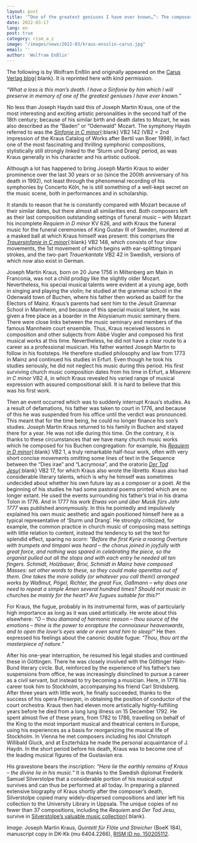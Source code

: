 ```yaml
---
layout: post
title: '“One of the greatest geniuses I have ever known…”: The composer Joseph Martin Kraus'
date: 2022-03-17
lang: en
post: true
category: rism_a_z
image: "/images/news/2022-03/kraus-ensslin-carus.jpg"
email: ''
author: 'Wolfram Enßlin'
---
```


The following is by Wolfram Enßlin and originally appeared on the [Carus Verlag blog]( https://blog.carus-verlag.com/en/personalities/the-composer-joseph-martin-kraus/){:blank}. It is reprinted here with kind permission.

_“What a loss is this man’s death. I have a Sinfonie by him which I will preserve in memory of one of the greatest geniuses I have ever known.”_

No less than Joseph Haydn said this of Joseph Martin Kraus, one of the most interesting and exciting artistic personalities in the second half of the 18th century; because of his similar birth and death dates to Mozart, he was also described as the “Baden” or “Odenwald” Mozart. The symphony Haydn referred to was the [_Sinfonie in C minor_](https://opac.rism.info/search?View=rism&q=boek+142){:blank} VB2 142 (VB2 = 2nd impression of the Kraus Catalog of Works after Bertil van Boer 1998), in fact one of the most fascinating and thrilling symphonic compositions, stylistically still strongly linked to the ‘Sturm und Drang’ period, as was Kraus generally in his character and his artistic outlook.

Although a lot has happened to bring Joseph Martin Kraus to wider prominence over the last 30 years or so (since the 200th anniversary of his death in 1992), not least through the phenomenal recording of his symphonies by Concerto Köln, he is still something of a well-kept secret on the music scene, both in performances and in scholarship.

It stands to reason that he is constantly compared with Mozart because of their similar dates, but there almost all similarities end. Both composers left as their last composition outstanding settings of funeral music – with Mozart his incomplete _Requiem in D minor_ KV 626, and with Kraus the funeral music for the funeral ceremonies of King Gustav III of Sweden, murdered at a masked ball at which Kraus himself was present: this comprises the [_Trauersinfonie in C minor_](https://opac.rism.info/search?View=rism&q=boek+148){:blank} VB2 148, which consists of four slow movements, the 1st movement of which begins with ear-splitting timpani strokes, and the two-part _Trauerkantate_ VB2 42 in Swedish, versions of which now also exist in German.

Joseph Martin Kraus, born on 20 June 1756 in Miltenberg am Main in Franconia, was not a child prodigy like the slightly older Mozart. Nevertheless, his special musical talents were evident at a young age, both in singing and playing the violin; he studied at the grammar school in the Odenwald town of Buchen, where his father then worked as bailiff for the Electors of Mainz. Kraus’s parents had sent him to the Jesuit Grammar School in Mannheim, and because of this special musical talent, he was given a free place as a boarder in the Aloysianum music seminary there. There were close links between the music seminary and members of the famous Mannheim court ensemble. Thus, Kraus received lessons in composition and other subjects from Abbé Vogler and composed his first musical works at this time. Nevertheless, he did not have a clear route to a career as a professional musician. His father wanted Joseph Martin to follow in his footsteps. He therefore studied philosophy and law from 1773 in Mainz and continued his studies in Erfurt. Even though he took his studies seriously, he did not neglect his music during this period. His first surviving church music composition dates from his time in Erfurt, a _Miserere in C minor_ VB2 4, in which Kraus revealed his varied range of musical expression with assured compositional skill. It is hard to believe that this was his first work.

Then an event occurred which was to suddenly interrupt Kraus’s studies. As a result of defamations, his father was taken to court in 1776, and because of this he was suspended from his office until the verdict was pronounced. This meant that for the time being, he could no longer finance his son’s studies. Joseph Martin Kraus returned to his family in Buchen and stayed there for a year. He was not idle during this time. On the contrary, it is thanks to these circumstances that we have many church music works which he composed for his Buchen congregation: for example, his [_Requiem in D minor_](https://opac.rism.info/search?id=190014338&View=rism){:blank} VB2 1, a truly remarkable half-hour work, often with very short concise movements omitting some lines of text in the Sequence between the “Dies irae” and “Lacrymosa”, and the oratorio [_Der Tod Jesu_](https://opac.rism.info/search?id=190014339&View=rism){:blank} VB2 17, for which Kraus also wrote the libretto. Kraus also had considerable literary talents, which is why he himself was sometimes undecided about whether his own future lay as a composer or a poet. At the beginning of his studies he had some pastoral poems printed which are no longer extant. He used the events surrounding his father’s trial in his drama Tolon in 1776. And in 1777 his work _Etwas von und über Musik fürs Jahr 1777_ was published anonymously. In this he pointedly and impulsively explained his own music aesthetic and again positioned himself here as a typical representative of ‘Sturm und Drang’. He strongly criticized, for example, the common practice in church music of composing mass settings with little relation to content, instead the tendency to set the text for splendid effect, sparing no scorn: _“Before the first Kyrie a roaring Overture with trumpets and timpani was heard – the chorus joined in joyfully with great force, and nothing was spared in celebrating the piece, so the organist pulled out all the stops and with each entry he needed all ten fingers. Schmidt, Holzbauer, Brixi, Schmidt in Mainz have composed Masses: set other words to these, so they could make operettas out of them. One takes the more solidly (or whatever you call them!) arranged works by Waßmut, Pögel, Richter, the great Fux, Gaßmann – why does one need to repeat a simple Amen several hundred times? Should not music in churches be mainly for the heart? Are fugues suitable for this?”_

For Kraus, the fugue, probably in its instrumental form, was of particularly high importance as long as it was used artistically. He wrote about this elsewhere: _“O – thou diamond of harmonic reason – thou source of the emotions – thine is the power to enrapture the connoisseur heavenwards, and to open the lover’s eyes wide or even send him to sleep!”_ He then expressed his feelings about the canonic double fugue: _“Thou, thou art the masterpiece of nature.”_

After his one-year interruption, he resumed his legal studies and continued these in Göttingen. There he was closely involved with the Göttinger Hain-Bund literary circle. But, reinforced by the experience of his father’s two suspensions from office, he was increasingly disinclined to pursue a career as a civil servant, but instead to try becoming a musician. Here, in 1778 his career took him to Stockholm, accompanying his friend Carl Stridsberg. After three years with little work, he finally succeeded, thanks to the success of his opera _Proserpin_, in obtaining the position of conductor of the court orchestra. Kraus then had eleven more artistically highly-fulfilling years before he died from a long lung illness on 15 December 1792. He spent almost five of these years, from 1782 to 1786, travelling on behalf of the King to the most important musical and theatrical centers in Europe, using his experiences as a basis for reorganizing the musical life of Stockholm. In Vienna he met composers including his idol Christoph Willibald Gluck, and at Eszterháza he made the personal acquaintance of J. Haydn. In the short period before his death, Kraus was to become one of the leading musical figures of the Gustavian era.

His gravestone bears the inscription: _“Here lie the earthly remains of Kraus – the divine lie in his music.”_ It is thanks to the Swedish diplomat Frederik Samuel Silverstolpe that a considerable portion of his musical output survives and can thus be performed at all today. In preparing a planned extensive biography of Kraus shortly after the composer’s death, Silverstolpe copied many widely-dispersed compositions and later left his collection to the University Library in Uppsala. The unique copies of no fewer than 37 compositions, including the _Requiem_ and _Der Tod Jesu_, survive in [Silverstolpe’s valuable music collection](https://opac.rism.info/search?View=rism&siglum=S-Uu&q=silverstolpe){:blank}.


_Image_: Joseph Martin Kraus, _Quintett für Flöte und Streicher_ (BoeK 184), manuscript copy in DK-Kk (mu 6404.2266), [RISM ID no. 150205112]( https://opac.rism.info/search?id=150205112&View=rism).
